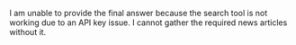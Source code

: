 I am unable to provide the final answer because the search tool is not working due to an API key issue. I cannot gather the required news articles without it.